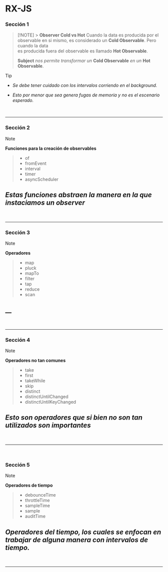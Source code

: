 # RX-JS

### Sección 1

> [!NOTE] > **Observer Cold vs Hot**
> Cuando la data es producida por el observable en si mismo,
> es considerado un **Cold Observable**. Pero cuando la data  
> es producida fuera del observable es llamado **Hot Observable**.
>
> **Subject** _nos permite transformar un_ **Cold Observable** _en un_ **Hot Observable**.

> [!TIP]
>
> - _Se debe tener cuidado con los intervalos corriendo en el background._
>
> - _Esto por menor que sea genera fugas de memoria y no es el escenario esperado._

<br>

---

### Sección 2

> [!NOTE]
>
> **Funciones para la creación de observables**
>
> > - of
> > - fromEvent
> > - interval
> > - timer
> > - asyncScheduler
>
> ## _Estas funciones abstraen la manera en la que instaciamos un observer_

<br>

---

### Sección 3

> [!NOTE]
>
> **Operadores**
>
> > - map
> > - pluck
> > - mapTo
> > - filter
> > - tap
> > - reduce
> > - scan
>
> ## \_\_

<br>

---

### Sección 4

> [!NOTE]
>
> **Operadores no tan comunes**
>
> > - take
> > - first
> > - takeWhile
> > - skip
> > - distinct
> > - distinctUntilChanged
> > - distinctUntilKeyChanged
>
> ## _Esto son operadores que si bien no son tan utilizados son importantes_

<br>

---

<br>

### Sección 5

> [!NOTE]
>
> **Operadores de tiempo**
>
> > - debounceTime
> > - throttleTime
> > - sampleTime
> > - sample
> > - auditTime
>
> ## _Operadores del tiempo, los cuales se enfocan en trabajar de alguna manera con intervalos de tiempo._

<br>

---
